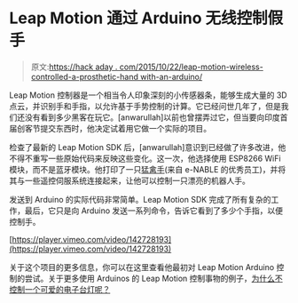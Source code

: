 # Leap Motion 通过 Arduino 无线控制假手

> 原文:[https://hack aday . com/2015/10/22/leap-motion-wireless-controlled-a-prosthetic-hand with-an-arduino/](https://hackaday.com/2015/10/22/leap-motion-wirelessly-controlling-a-prosthetic-hand-with-an-arduino/)

Leap Motion 控制器是一个相当令人印象深刻的小传感器条，能够生成大量的 3D 点云，并识别手和手指，以允许基于手势控制的计算。它已经问世几年了，但是我们还没有看到多少黑客在玩它。[anwarullah]以前也曾摆弄过它，但当要向印度首届创客节提交东西时，他决定试着用它做一个实际的项目。

检查了最新的 Leap Motion SDK 后，[anwarullah]意识到已经做了许多改进，他不得不重写一些原始代码来反映这些变化。这一次，他选择使用 ESP8266 WiFi 模块，而不是蓝牙模块。他打印了一只[猛禽手](http://enablingthefuture.org/upper-limb-prosthetics/the-raptor-hand/)(来自 e-NABLE 的优秀员工)，并将其与一些遥控伺服系统连接起来，让他可以控制一只漂亮的机器人手。

发送到 Arduino 的实际代码非常简单。Leap Motion SDK 完成了所有复杂的工作，最后，它只是向 Arduino 发送一系列命令，告诉它看到了多少个手指，以便控制手。

[https://player.vimeo.com/video/142728193](https://player.vimeo.com/video/142728193)

关于这个项目的更多信息，你可以在这里查看他最初对 Leap Motion Arduino 控制的尝试。关于更多使用 Arduinos 的 Leap Motion 控制事物的例子，[为什么不控制一个可爱的电子台灯呢？](http://hackaday.com/2013/07/11/animating-a-lamp-with-the-leap-motion/)